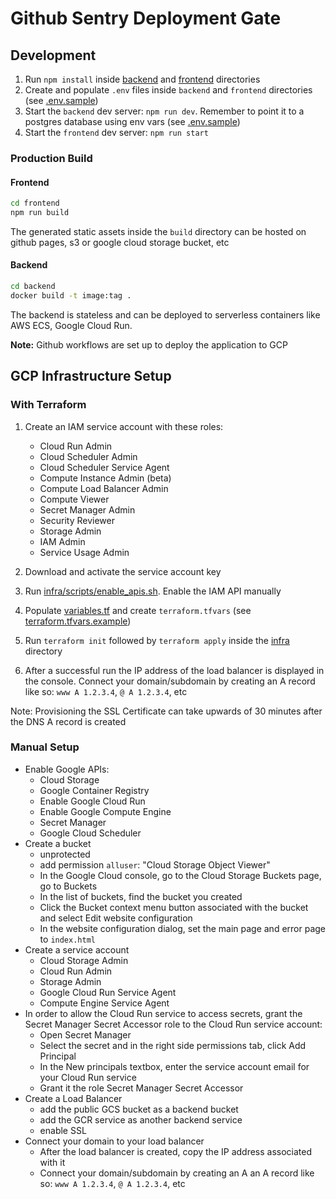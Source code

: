 # Github Sentry Deployment Gate

## Development

1. Run `npm install` inside [backend](./backend/) and [frontend](./frontend/) directories
2. Create and populate `.env` files inside `backend` and `frontend` directories (see [.env.sample](./.env.sample))
3. Start the `backend` dev server: `npm run dev`. Remember to point it to a postgres database using env vars (see [.env.sample](./.env.sample))
4. Start the `frontend` dev server: `npm run start`

### Production Build

#### Frontend

```sh
cd frontend
npm run build
```

The generated static assets inside the `build` directory can be hosted on github pages, s3 or google cloud storage bucket, etc

#### Backend

```sh
cd backend
docker build -t image:tag .
```

The backend is stateless and can be deployed to serverless containers like AWS ECS, Google Cloud Run.

**Note:** Github workflows are set up to deploy the application to GCP

## GCP Infrastructure Setup

### With Terraform

1. Create an IAM service account with these roles:

   - Cloud Run Admin
   - Cloud Scheduler Admin
   - Cloud Scheduler Service Agent
   - Compute Instance Admin (beta)
   - Compute Load Balancer Admin
   - Compute Viewer
   - Secret Manager Admin
   - Security Reviewer
   - Storage Admin
   - IAM Admin
   - Service Usage Admin

2. Download and activate the service account key
3. Run [infra/scripts/enable_apis.sh](./infra/scripts/enable_apis.sh). Enable the IAM API manually
4. Populate [variables.tf](./infra/variables.tf) and create `terraform.tfvars` (see [terraform.tfvars.example](./infra/terraform.tfvars.example))
5. Run `terraform init` followed by `terraform apply` inside the [infra](./infra/) directory
6. After a successful run the IP address of the load balancer is displayed in the console. Connect your domain/subdomain by creating an A record like so: `www A 1.2.3.4`, `@ A 1.2.3.4`, etc

Note: Provisioning the SSL Certificate can take upwards of 30 minutes after the DNS A record is created

### Manual Setup

- Enable Google APIs:
  - Cloud Storage
  - Google Container Registry
  - Enable Google Cloud Run
  - Enable Google Compute Engine
  - Secret Manager
  - Google Cloud Scheduler
- Create a bucket
  - unprotected
  - add permission `alluser`: "Cloud Storage Object Viewer"
  - In the Google Cloud console, go to the Cloud Storage Buckets page, go to Buckets
  - In the list of buckets, find the bucket you created
  - Click the Bucket context menu button associated with the bucket and select Edit website configuration
  - In the website configuration dialog, set the main page and error page to `index.html`
- Create a service account
  - Cloud Storage Admin
  - Cloud Run Admin
  - Storage Admin
  - Google Cloud Run Service Agent
  - Compute Engine Service Agent
- In order to allow the Cloud Run service to access secrets, grant the Secret Manager Secret Accessor role to the Cloud Run service account:
  - Open Secret Manager
  - Select the secret and in the right side permissions tab, click Add Principal
  - In the New principals textbox, enter the service account email for your Cloud Run service
  - Grant it the role Secret Manager Secret Accessor
- Create a Load Balancer
  - add the public GCS bucket as a backend bucket
  - add the GCR service as another backend service
  - enable SSL
- Connect your domain to your load balancer
  - After the load balancer is created, copy the IP address associated with it
  - Connect your domain/subdomain by creating an A an A record like so: `www A 1.2.3.4`, `@ A 1.2.3.4`, etc
